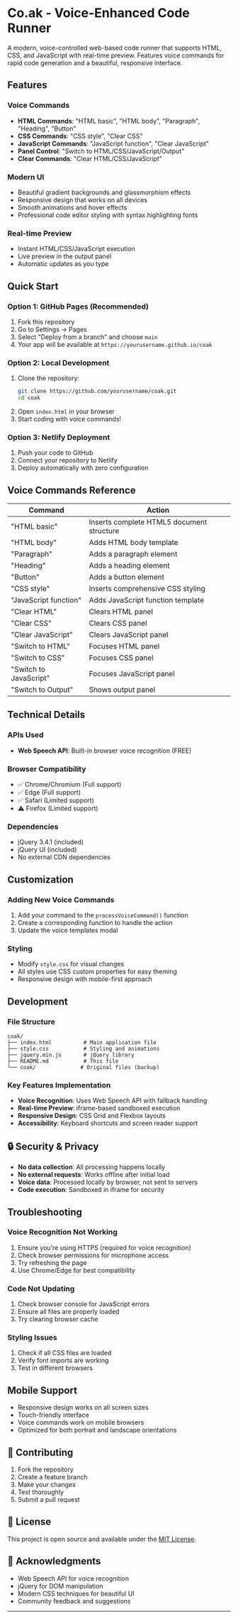 # Co.ak - Voice-Enhanced Code Runner

A modern, voice-controlled web-based code runner that supports HTML, CSS, and JavaScript with real-time preview. Features voice commands for rapid code generation and a beautiful, responsive interface.

## Features

### Voice Commands
- **HTML Commands**: "HTML basic", "HTML body", "Paragraph", "Heading", "Button"
- **CSS Commands**: "CSS style", "Clear CSS"
- **JavaScript Commands**: "JavaScript function", "Clear JavaScript"
- **Panel Control**: "Switch to HTML/CSS/JavaScript/Output"
- **Clear Commands**: "Clear HTML/CSS/JavaScript"

### Modern UI
- Beautiful gradient backgrounds and glassmorphism effects
- Responsive design that works on all devices
- Smooth animations and hover effects
- Professional code editor styling with syntax highlighting fonts

### Real-time Preview
- Instant HTML/CSS/JavaScript execution
- Live preview in the output panel
- Automatic updates as you type

## Quick Start

### Option 1: GitHub Pages (Recommended)
1. Fork this repository
2. Go to Settings → Pages
3. Select "Deploy from a branch" and choose `main`
4. Your app will be available at `https://yourusername.github.io/coak`

### Option 2: Local Development
1. Clone the repository:
   ```bash
   git clone https://github.com/yourusername/coak.git
   cd coak
   ```
2. Open `index.html` in your browser
3. Start coding with voice commands!

### Option 3: Netlify Deployment
1. Push your code to GitHub
2. Connect your repository to Netlify
3. Deploy automatically with zero configuration

## Voice Commands Reference

| Command | Action |
|---------|--------|
| "HTML basic" | Inserts complete HTML5 document structure |
| "HTML body" | Adds HTML body template |
| "Paragraph" | Adds a paragraph element |
| "Heading" | Adds a heading element |
| "Button" | Adds a button element |
| "CSS style" | Inserts comprehensive CSS styling |
| "JavaScript function" | Adds JavaScript function template |
| "Clear HTML" | Clears HTML panel |
| "Clear CSS" | Clears CSS panel |
| "Clear JavaScript" | Clears JavaScript panel |
| "Switch to HTML" | Focuses HTML panel |
| "Switch to CSS" | Focuses CSS panel |
| "Switch to JavaScript" | Focuses JavaScript panel |
| "Switch to Output" | Shows output panel |

## Technical Details

### APIs Used
- **Web Speech API**: Built-in browser voice recognition (FREE)

### Browser Compatibility
- ✅ Chrome/Chromium (Full support)
- ✅ Edge (Full support)
- ✅ Safari (Limited support)
- ⚠️ Firefox (Limited support)

### Dependencies
- jQuery 3.4.1 (included)
- jQuery UI (included)
- No external CDN dependencies

## Customization

### Adding New Voice Commands
1. Add your command to the `processVoiceCommand()` function
2. Create a corresponding function to handle the action
3. Update the voice templates modal

### Styling
- Modify `style.css` for visual changes
- All styles use CSS custom properties for easy theming
- Responsive design with mobile-first approach

## Development

### File Structure
```
coak/
├── index.html          # Main application file
├── style.css           # Styling and animations
├── jquery.min.js       # jQuery library
├── README.md           # This file
└── coak/              # Original files (backup)
```

### Key Features Implementation
- **Voice Recognition**: Uses Web Speech API with fallback handling
- **Real-time Preview**: iframe-based sandboxed execution
- **Responsive Design**: CSS Grid and Flexbox layouts
- **Accessibility**: Keyboard shortcuts and screen reader support


## 🔒 Security & Privacy

- **No data collection**: All processing happens locally
- **No external requests**: Works offline after initial load
- **Voice data**: Processed locally by browser, not sent to servers
- **Code execution**: Sandboxed in iframe for security

## Troubleshooting

### Voice Recognition Not Working
1. Ensure you're using HTTPS (required for voice recognition)
2. Check browser permissions for microphone access
3. Try refreshing the page
4. Use Chrome/Edge for best compatibility

### Code Not Updating
1. Check browser console for JavaScript errors
2. Ensure all files are properly loaded
3. Try clearing browser cache

### Styling Issues
1. Check if all CSS files are loaded
2. Verify font imports are working
3. Test in different browsers

## Mobile Support

- Responsive design works on all screen sizes
- Touch-friendly interface
- Voice commands work on mobile browsers
- Optimized for both portrait and landscape orientations

## 🤝 Contributing

1. Fork the repository
2. Create a feature branch
3. Make your changes
4. Test thoroughly
5. Submit a pull request

## 📄 License

This project is open source and available under the [MIT License](LICENSE).

## 🙏 Acknowledgments

- Web Speech API for voice recognition
- jQuery for DOM manipulation
- Modern CSS techniques for beautiful UI
- Community feedback and suggestions

---

